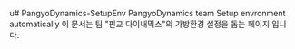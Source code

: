u# PangyoDynamics-SetupEnv
PangyoDynamics team Setup envronment automatically
이 문서는 팀 "핀교 다이내믹스"의 가방환경 설정을 돕는 페이지 입니다.

